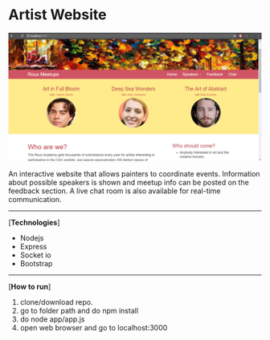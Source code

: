 # Artist Website

![screenshot](./app/public/images/misc/screenshot.jpg)

An interactive website that allows painters to coordinate events.  Information about possible speakers is shown and meetup info can be posted on the feedback section.  A live chat room is also available for real-time communication. 

***

\[**Technologies**\]
* Nodejs
* Express
* Socket io
* Bootstrap

***

\[**How to run**\]
1. clone/download repo. 
2. go to folder path and do npm install 
2. do node app/app.js
3. open web browser and go to localhost:3000
